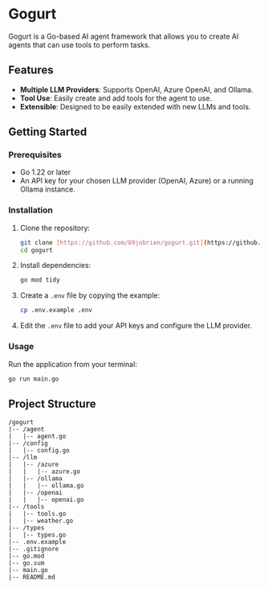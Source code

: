 
# Gogurt

Gogurt is a Go-based AI agent framework that allows you to create AI agents that can use tools to perform tasks.

## Features

-   **Multiple LLM Providers**: Supports OpenAI, Azure OpenAI, and Ollama.
-   **Tool Use**: Easily create and add tools for the agent to use.
-   **Extensible**: Designed to be easily extended with new LLMs and tools.

## Getting Started

### Prerequisites

-   Go 1.22 or later
-   An API key for your chosen LLM provider (OpenAI, Azure) or a running Ollama instance.

### Installation

1.  Clone the repository:
    ```bash
    git clone [https://github.com/89jobrien/gogurt.git](https://github.com/89jobrien/gogurt.git)
    cd gogurt
    ```

2.  Install dependencies:
    ```bash
    go mod tidy
    ```

3.  Create a `.env` file by copying the example:
    ```bash
    cp .env.example .env
    ```

4.  Edit the `.env` file to add your API keys and configure the LLM provider.

### Usage

Run the application from your terminal:

```bash
go run main.go
```

## Project Structure

```ascii
/gogurt
|-- /agent
|   |-- agent.go
|-- /config
|   |-- config.go
|-- /llm
|   |-- /azure
|   |   |-- azure.go
|   |-- /ollama
|   |   |-- ollama.go
|   |-- /openai
|   |   |-- openai.go
|-- /tools
|   |-- tools.go
|   |-- weather.go
|-- /types
|   |-- types.go
|-- .env.example
|-- .gitignore
|-- go.mod
|-- go.sum
|-- main.go
|-- README.md
```
